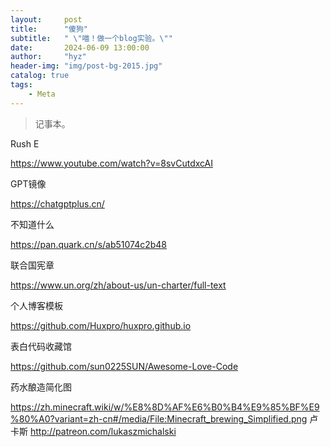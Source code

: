 ```yaml
---
layout:     post
title:      "傻狗"
subtitle:   " \"喵！做一个blog实验。\""
date:       2024-06-09 13:00:00
author:     "hyz"
header-img: "img/post-bg-2015.jpg"
catalog: true
tags:
    - Meta
---
```


> 记事本。



Rush E

https://www.youtube.com/watch?v=8svCutdxcAI

GPT镜像

https://chatgptplus.cn/

不知道什么

https://pan.quark.cn/s/ab51074c2b48

联合国宪章

https://www.un.org/zh/about-us/un-charter/full-text

个人博客模板

https://github.com/Huxpro/huxpro.github.io 

表白代码收藏馆

https://github.com/sun0225SUN/Awesome-Love-Code

药水酿造简化图

https://zh.minecraft.wiki/w/%E8%8D%AF%E6%B0%B4%E9%85%BF%E9%80%A0?variant=zh-cn#/media/File:Minecraft_brewing_Simplified.png
卢卡斯
http://patreon.com/lukaszmichalski
